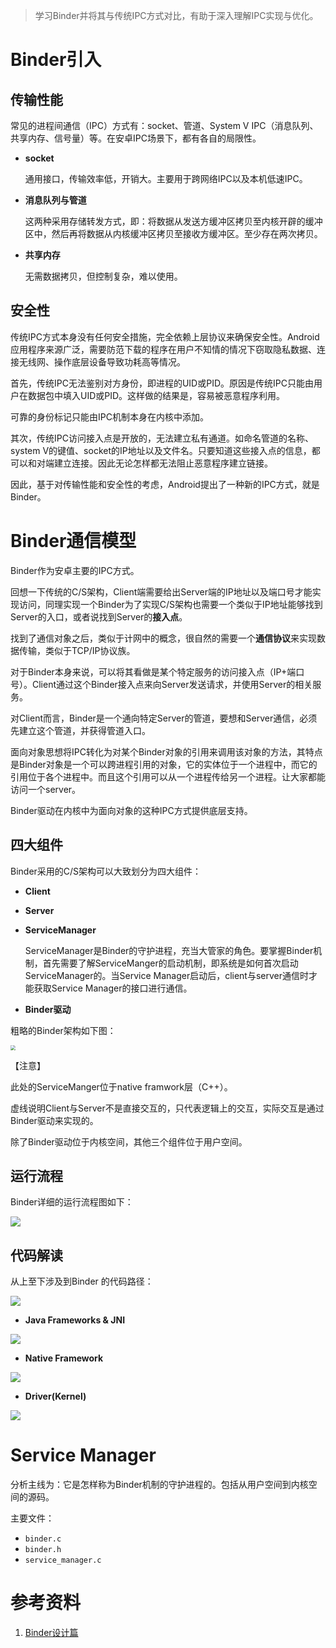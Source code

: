 

> 学习Binder并将其与传统IPC方式对比，有助于深入理解IPC实现与优化。



# Binder引入

## 传输性能

常见的进程间通信（IPC）方式有：socket、管道、System V IPC（消息队列、共享内存、信号量）等。在安卓IPC场景下，都有各自的局限性。

* **socket**

    通用接口，传输效率低，开销大。主要用于跨网络IPC以及本机低速IPC。

* **消息队列与管道**

    这两种采用存储转发方式，即：将数据从发送方缓冲区拷贝至内核开辟的缓冲区中，然后再将数据从内核缓冲区拷贝至接收方缓冲区。至少存在两次拷贝。

* **共享内存**

    无需数据拷贝，但控制复杂，难以使用。



## 安全性

传统IPC方式本身没有任何安全措施，完全依赖上层协议来确保安全性。Android应用程序来源广泛，需要防范下载的程序在用户不知情的情况下窃取隐私数据、连接无线网、操作底层设备导致功耗高等情况。

首先，传统IPC无法鉴别对方身份，即进程的UID或PID。原因是传统IPC只能由用户在数据包中填入UID或PID。这样做的结果是，容易被恶意程序利用。

可靠的身份标记只能由IPC机制本身在内核中添加。

其次，传统IPC访问接入点是开放的，无法建立私有通道。如命名管道的名称、system V的键值、socket的IP地址以及文件名。只要知道这些接入点的信息，都可以和对端建立连接。因此无论怎样都无法阻止恶意程序建立链接。

因此，基于对传输性能和安全性的考虑，Android提出了一种新的IPC方式，就是Binder。



# Binder通信模型

Binder作为安卓主要的IPC方式。

回想一下传统的C/S架构，Client端需要给出Server端的IP地址以及端口号才能实现访问，同理实现一个Binder为了实现C/S架构也需要一个类似于IP地址能够找到Server的入口，或者说找到Server的**接入点**。

找到了通信对象之后，类似于计网中的概念，很自然的需要一个**通信协议**来实现数据传输，类似于TCP/IP协议族。

对于Binder本身来说，可以将其看做是某个特定服务的访问接入点（IP+端口号）。Client通过这个Binder接入点来向Server发送请求，并使用Server的相关服务。

对Client而言，Binder是一个通向特定Server的管道，要想和Server通信，必须先建立这个管道，并获得管道入口。

面向对象思想将IPC转化为对某个Binder对象的引用来调用该对象的方法，其特点是Binder对象是一个可以跨进程引用的对象，它的实体位于一个进程中，而它的引用位于各个进程中。而且这个引用可以从一个进程传给另一个进程。让大家都能访问一个server。

Binder驱动在内核中为面向对象的这种IPC方式提供底层支持。



## 四大组件

Binder采用的C/S架构可以大致划分为四大组件：

* **Client**

* **Server**

* **ServiceManager**

    ServiceManager是Binder的守护进程，充当大管家的角色。要掌握Binder机制，首先需要了解ServiceManger的启动机制，即系统是如何首次启动ServiceManager的。当Service Manager启动后，client与server通信时才能获取Service Manager的接口进行通信。

* **Binder驱动**

粗略的Binder架构如下图：

<img src="https://raw.githubusercontent.com/huibazdy/TyporaPicture/main/2.png" style="zoom: 50%;" />

【注意】

此处的ServiceManger位于native framwork层（C++）。

虚线说明Client与Server不是直接交互的，只代表逻辑上的交互，实际交互是通过Binder驱动来实现的。

除了Binder驱动位于内核空间，其他三个组件位于用户空间。



## 运行流程

Binder详细的运行流程图如下：



<img src="https://raw.githubusercontent.com/huibazdy/TyporaPicture/main/binder.png"  />

## 代码解读

从上至下涉及到Binder 的代码路径：

![](https://raw.githubusercontent.com/huibazdy/TyporaPicture/main/3.png)

* **Java Frameworks & JNI**

![](https://raw.githubusercontent.com/huibazdy/TyporaPicture/main/4.png)

* **Native Framework**

![](https://raw.githubusercontent.com/huibazdy/TyporaPicture/main/5.png)

* **Driver(Kernel)**

![](https://raw.githubusercontent.com/huibazdy/TyporaPicture/main/6.png)





# Service Manager

分析主线为：它是怎样称为Binder机制的守护进程的。包括从用户空间到内核空间的源码。

主要文件：

* `binder.c`
* `binder.h`
* `service_manager.c`





# 参考资料

1. [Binder设计篇](https://blog.csdn.net/universus/article/details/6211589)